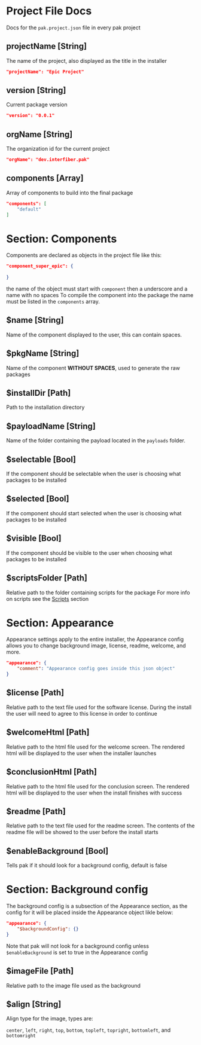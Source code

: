# Project File Docs
Docs for the ```pak.project.json``` file in every pak project

## projectName [String]
The name of the project, also displayed as the title in the installer
```json
"projectName": "Epic Project"
```

## version [String]
Current package version
```json
"version": "0.0.1"
```

## orgName [String]
The organization id for the current project
```json
"orgName": "dev.interfiber.pak"
```` 

## components [Array]
Array of components to build into the final package
```json
"components": [
    "default"
]
```

# Section: Components
Components are declared as objects in the project file like this:
```json
"component_super_epic": {
    
}
```
the name of the object must start with ```component``` then a underscore and a name with no spaces
To compile the component into the package the name must be listed in the ```components``` array.

## $name [String]
Name of the component displayed to the user, this can contain spaces.

## $pkgName [String]
Name of the component **WITHOUT SPACES**, used to generate the raw packages

## $installDir [Path]
Path to the installation directory

## $payloadName [String]
Name of the folder containing the payload located in the ```payloads``` folder.

## $selectable [Bool]
If the component should be selectable when the user is choosing what packages to be installed

## $selected [Bool]
If the component should start selected when the user is choosing what packages to be installed

## $visible [Bool]
If the component should be visible to the user when choosing what packages to be installed

## $scriptsFolder [Path]
Relative path to the folder containing scripts for the package
For more info on scripts see the [Scripts](scripts.md) section

# Section: Appearance
Appearance settings apply to the entire installer, the Appearance config allows you to change background image, license, readme, welcome, and more.
```json
"appearance": {
    "comment": "Appearance config goes inside this json object"
}
```

## $license [Path]
Relative path to the text file used for the software license. During the install the user will need to agree to this license in order to continue

## $welcomeHtml [Path]
Relative path to the html file used for the welcome screen. The rendered html will be displayed to the user when the installer launches

## $conclusionHtml [Path]
Relative path to the html file used for the conclusion screen. The rendered html will be displayed to the user when the install finishes with success

## $readme [Path]
Relative path to the text file used for the readme screen. The contents of the readme file will be showed to the user before the install starts

## $enableBackground [Bool]
Tells pak if it should look for a background config, default is false

# Section: Background config
The background config is a subsection of the Appearance section, as the config for it will be placed inside the Appearance object likle below:
```json
"appearance": {
    "$backgroundConfig": {}
}
```
Note that pak will not look for a background config unless ```$enableBackground``` is set to true in the Appearance config

## $imageFile [Path]
Relative path to the image file used as the background

## $align [String]
Align type for the image, types are:

```center```, ```left```, ```right```, ```top```, ```bottom```, ```topleft```, ```topright```, ```bottomleft```, and ```bottomright```
